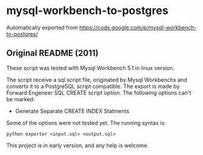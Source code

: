 # mysql-workbench-to-postgres

Automatically exported from https://code.google.com/p/mysql-workbench-to-postgres/

## Original README (2011)

These script was tested with Mysql Workbench 5.1 in linux version.

The script receive a sql script file, originated by Mysql Workbenchs and
converts it to a PostgreSQL script compatible. The export is made by
Forward Engeneer SQL CREATE script option. The following options can't be
marked:

* Generate Separate CREATE INDEX Statments

Some of the options were not tested yet. The running syntax is:

    python exporter <input.sql> <output.sql>

This project is in early version, and any help is welcome.
